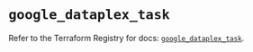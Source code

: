# `google_dataplex_task`

Refer to the Terraform Registry for docs: [`google_dataplex_task`](https://registry.terraform.io/providers/hashicorp/google/5.43.0/docs/resources/dataplex_task).
